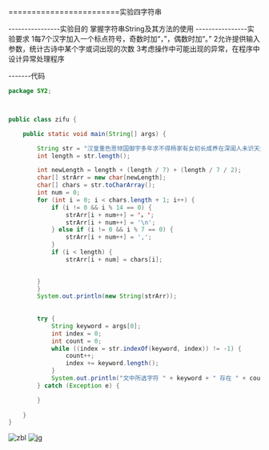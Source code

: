 
========================实验四字符串

----------------实验目的
掌握字符串String及其方法的使用
----------------实验要求
  1每7个汉字加入一个标点符号，奇数时加“，”，偶数时加“。”
  2允许提供输入参数，统计古诗中某个字或词出现的次数
  3考虑操作中可能出现的异常，在程序中设计异常处理程序

-------代码
```java
package SY2;



public class zifu {

	public static void main(String[] args) {

		String str = "汉皇重色思倾国御宇多年求不得杨家有女初长成养在深闺人未识天生丽质难自弃一朝选在君王侧回眸一笑百媚生六宫粉黛无颜色春寒赐浴华清池温泉水滑洗凝脂侍儿扶起娇无力始是新承恩泽时云鬓花颜金步摇芙蓉帐暖度春宵春宵苦短日高起从此君王不早朝承欢侍宴无闲暇春从春游夜专夜后宫佳丽三千人三千宠爱在一身金屋妆成娇侍夜玉楼宴罢醉和春姊妹弟兄皆列士可怜光采生门户遂令天下父母心不重生男重生女骊宫高处入青云仙乐风飘处处闻缓歌慢舞凝丝竹尽日君王看不足渔阳鼙鼓动地来惊破霓裳羽衣曲九重城阙烟尘生千乘万骑西南行";
		int length = str.length();

		int newLength = length + (length / 7) + (length / 7 / 2);
		char[] strArr = new char[newLength];
		char[] chars = str.toCharArray();
		int num = 0;
		for (int i = 0; i < chars.length + 1; i++) {
			if (i != 0 && i % 14 == 0) {
				strArr[i + num++] = '。';
				strArr[i + num++] = '\n';
			} else if (i != 0 && i % 7 == 0) {
				strArr[i + num++] = ',';
			}
			if (i < length) {
				strArr[i + num] = chars[i];

			
		}
		}
		System.out.println(new String(strArr));
			
			
		try {
			String keyword = args[0];
			int index = 0;
			int count = 0;
			while ((index = str.indexOf(keyword, index)) != -1) {
				count++;
				index += keyword.length();
			}
			System.out.println("文中所选字符 " + keyword + " 存在 " + count+"个");
		} catch (Exception e) {

		}
		
	}
}

```
![zbl]()
![jg]()
